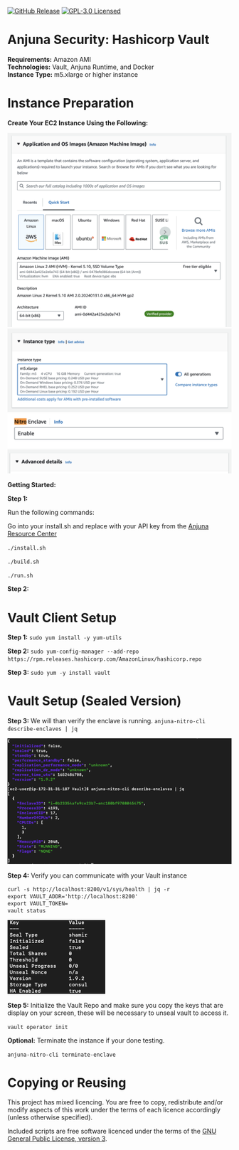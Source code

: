 [![GitHub Release](https://img.shields.io/github/release/dani-garcia/vaultwarden.svg)](https://github.com/domeger/Anjuna-VaultWithConsul/releases/latest)
[![GPL-3.0 Licensed](https://img.shields.io/github/license/dani-garcia/vaultwarden.svg)](https://www.gnu.org/licenses/gpl-3.0.txt)

# Anjuna Security: Hashicorp Vault

**Requirements:** Amazon AMI\
**Technologies:** Vault, Anjuna Runtime, and Docker\
**Instance Type:** m5.xlarge or higher instance

# Instance Preparation 

**Create Your EC2 Instance Using the Following:**

![Nitro 1](https://github.com/domeger/VaultFileSystemEnclave/blob/main/1.png)
![Nitro 2](https://github.com/domeger/VaultFileSystemEnclave/blob/main/2.png)
![Nitro 3](https://github.com/domeger/VaultFileSystemEnclave/blob/main/3.png)
![Nitro 4](https://github.com/domeger/VaultFileSystemEnclave/blob/main/4.png)

**Getting Started:**

**Step 1:**

Run the following commands:

Go into your install.sh and replace <apikey> with your API key from the [Anjuna Resource Center](https://downloads.anjuna.io)

`./install.sh`

`./build.sh`

`./run.sh`

**Step 2:** 

# Vault Client Setup

**Step 1:**
`sudo yum install -y yum-utils`

**Step 2:**
`sudo yum-config-manager --add-repo https://rpm.releases.hashicorp.com/AmazonLinux/hashicorp.repo`

**Step 3:**
`sudo yum -y install vault`

# Vault Setup (Sealed Version)

**Step 3:**
We will than verify the enclave is running.
`anjuna-nitro-cli describe-enclaves | jq`

![Nitro Status](https://github.com/domeger/Anjuna-VaultWithConsul/blob/main/EnclaveStatus.png)

**Step 4:**
Verify you can communicate with your Vault instance
```
curl -s http://localhost:8200/v1/sys/health | jq -r 
export VAULT_ADDR='http://localhost:8200'
export VAULT_TOKEN=
vault status
```

![Vault Status](https://github.com/domeger/Anjuna-VaultWithConsul/blob/main/VaultStatus.png)

**Step 5:**
Initialize the Vault Repo and make sure you copy the keys that are display on your screen, these will be necessary to unseal vault to access it.

```vault operator init```


**Optional:**
Terminate the instance if your done testing.

`anjuna-nitro-cli terminate-enclave`

# Copying or Reusing

This project has mixed licencing. You are free to copy, redistribute and/or modify aspects of this work under the terms of each licence accordingly (unless otherwise specified).

Included scripts are free software licenced under the terms of the [GNU General Public License, version 3](https://www.gnu.org/licenses/gpl-3.0.txt).
